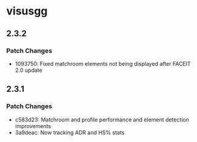 # visusgg

## 2.3.2

### Patch Changes

-   1093750: Fixed matchroom elements not being displayed after FACEIT 2.0 update

## 2.3.1

### Patch Changes

-   c583d23: Matchroom and profile performance and element detection improvements
-   3a9deac: Now tracking ADR and HS% stats
